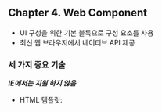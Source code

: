 ## Chapter 4. Web Component

- UI 구성을 위한 기본 블록으로 구성 요소를 사용
- 최신 웹 브라우저에서 네이티브 API 제공

### 세 가지 중요 기술

**_IE에서는 지원 하지 않음_**

- HTML 템플릿: <template> 태그는 렌더링 되지는 않지만 JS 코드에서 동적인 콘텐츠를 생성하는데 스탬프 역할을 한다.
- 사용자 정의 요소: 자신만의 DOM 요소를 작성할 수 있다.
- Shadow DOM: Web Component가 외부의 DOM에 영향을 받지 않아야 하는 경우에 유용(구성 요소 라이브러리나 위젯 작성에 유용)

**_ 사용자 정의 요소 _**

- 사용자 정의 태그를 작성할 때는 대시로 구분된 두 단어 이상의 태그를 사용해야 한다. (<app-calendar/>.)
- 사용자 정의 요소는 HTML 요소를 확장하는 자바스크립트 클래스일 뿐이다.
- 가능한 표준 DOM 요소와 동일하게 동작해야 한다.(Component 외부의 HTTP 요청 결과에 반응하려면 이벤트를 활용하자)
- 리액트와 비슷한 느낌

## Chapter 5. HTTP Request

![HTTPClient](./img/HTTPClientUML.png)

- XMLHttpRequest, Fetch, Axios
- 구현이 아닌 인터페이스로 프로그래밍 하라. (갱 오브 포)
  **_ 라이브러리를 사용할 때는 항상 인터페이스를 생성하라. 필요 시 새로운 라이브러리로 쉽게 변경할 수 있다. 153p. _**

## Chapter 6. Routing

- SPA 라우팅 시스템의 두 가지 핵심 요소는 경로 목록을 수집하는 레지스트리, 현재 URL의 리스너다.
- Fragment Identifier ref: https://developer.mozilla.org/ko/docs/Web/HTTP/Basics_of_HTTP/Identifying_resources_on_the_Web
- History API
- 라우팅 시스템은 독립적으로 별도의 계층을 유지하는 것이 좋다.

## Chapter 7. State Management

- MVC
- Observer Pattern

**_ 반응형 프로그래밍 _**

- 모델 변경, HTTP 요청, 사용자 동작, 탐색 등과 같은 이벤트를 방출할 수 있는 옵저버블로 동작하도록 구현하는 것을 의미

**_이벤트 버스 패턴 211p._**

- 이벤트 주도 아키텍처(Event-Driven Architecture)를 구현하는 하나의 방법
- 애플리케이션을 구성하는 노드들을 연결하는 단일 객체가 모든 이벤트를 처리
- 이벤트가 처리되면 결과가 연결된 모든 노드로 전송된다.
